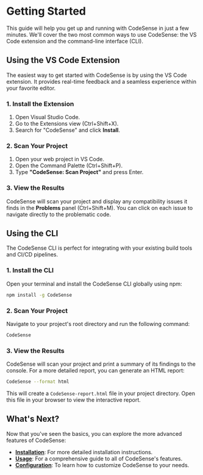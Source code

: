 # Getting Started

This guide will help you get up and running with CodeSense in just a few minutes. We'll cover the two most common ways to use CodeSense: the VS Code extension and the command-line interface (CLI).

## Using the VS Code Extension

The easiest way to get started with CodeSense is by using the VS Code extension. It provides real-time feedback and a seamless experience within your favorite editor.

### 1. Install the Extension

1.  Open Visual Studio Code.
2.  Go to the Extensions view (Ctrl+Shift+X).
3.  Search for "CodeSense" and click **Install**.

### 2. Scan Your Project

1.  Open your web project in VS Code.
2.  Open the Command Palette (Ctrl+Shift+P).
3.  Type **"CodeSense: Scan Project"** and press Enter.

### 3. View the Results

CodeSense will scan your project and display any compatibility issues it finds in the **Problems** panel (Ctrl+Shift+M). You can click on each issue to navigate directly to the problematic code.

## Using the CLI

The CodeSense CLI is perfect for integrating with your existing build tools and CI/CD pipelines.

### 1. Install the CLI

Open your terminal and install the CodeSense CLI globally using npm:

```bash
npm install -g CodeSense
```

### 2. Scan Your Project

Navigate to your project's root directory and run the following command:

```bash
CodeSense
```

### 3. View the Results

CodeSense will scan your project and print a summary of its findings to the console. For a more detailed report, you can generate an HTML report:

```bash
CodeSense --format html
```

This will create a `CodeSense-report.html` file in your project directory. Open this file in your browser to view the interactive report.

## What's Next?

Now that you've seen the basics, you can explore the more advanced features of CodeSense:

*   **[Installation](./installation.md)**: For more detailed installation instructions.
*   **[Usage](./usage.md)**: For a comprehensive guide to all of CodeSense's features.
*   **[Configuration](./configuration.md)**: To learn how to customize CodeSense to your needs.
